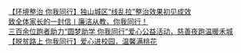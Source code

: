   
[【环境整治 你我同行】独山城区“线乱拉”整治效果初见成效](http://www.dianyue.me/archives/046/oj8fufqwd35sl2ds/)  
[致全体家长的一封信丨廉洁从教，你我同行！](http://www.dianyue.me/archives/205/xk8qyx3n45ma784w/)  
[三百余位跑者助力“圆梦助学 你我同行”爱心公益活动，慈善夜跑温暖禾城](http://www.dianyue.me/archives/076/0zr8i52wybm4px0a/)  
[【脱贫路上 你我同行】爱心进校园，温馨满桃花](http://www.dianyue.me/archives/179/2bhyuhzst08yhhys/)